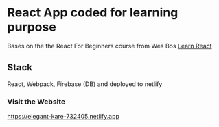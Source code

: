 # React App coded for learning purpose

Bases on the the React For Beginners course from Wes Bos <a href="https://ReactForBeginners.com/">Learn React</a>

## Stack
React, Webpack, Firebase (DB) and deployed to netlify 

### Visit the Website
<https://elegant-kare-732405.netlify.app>
